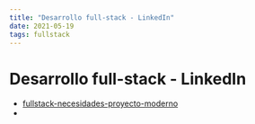 ```yaml
---
title: "Desarrollo full-stack - LinkedIn"
date: 2021-05-19
tags: fullstack
---
```


# Desarrollo full-stack - LinkedIn
- [fullstack-necesidades-proyecto-moderno](fullstack-necesidades-proyecto-moderno)
- 